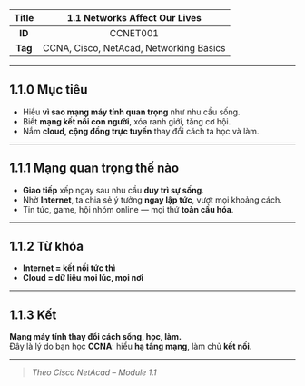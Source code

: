 | **Title** | 1.1 Networks Affect Our Lives |
|:---------:|:-----------------------------:|
| **ID**    | CCNET001                      |
| **Tag**   | CCNA, Cisco, NetAcad, Networking Basics |

---


## 1.1.0 Mục tiêu

- Hiểu **vì sao mạng máy tính quan trọng** như nhu cầu sống.
- Biết **mạng kết nối con người**, xóa ranh giới, tăng cơ hội.
- Nắm **cloud, cộng đồng trực tuyến** thay đổi cách ta học và làm.

---

## 1.1.1 Mạng quan trọng thế nào

- **Giao tiếp** xếp ngay sau nhu cầu **duy trì sự sống**.
- Nhờ **Internet**, ta chia sẻ ý tưởng **ngay lập tức**, vượt mọi khoảng cách.
- Tin tức, game, hội nhóm online — mọi thứ **toàn cầu hóa**.

---

## 1.1.2 Từ khóa

- **Internet = kết nối tức thì**
- **Cloud = dữ liệu mọi lúc, mọi nơi**

---

## 1.1.3 Kết

**Mạng máy tính thay đổi cách sống, học, làm.**  
Đây là lý do bạn học **CCNA**: hiểu **hạ tầng mạng**, làm chủ **kết nối**.

---

> *Theo Cisco NetAcad – Module 1.1*

